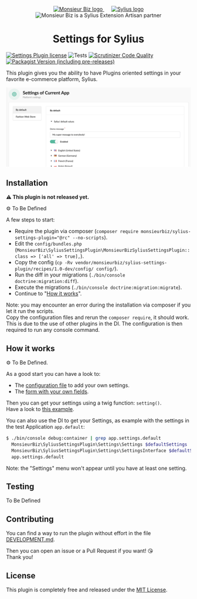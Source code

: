 <p align="center">
    <a href="https://monsieurbiz.com" target="_blank">
        <img src="https://monsieurbiz.com/logo.png" width="250px" alt="Monsieur Biz logo" />
    </a>
    &nbsp;&nbsp;&nbsp;&nbsp;
    <a href="https://monsieurbiz.com/agence-web-experte-sylius" target="_blank">
        <img src="https://demo.sylius.com/assets/shop/img/logo.png" width="200px" alt="Sylius logo" />
    </a>
    <br/>
    <img src="https://monsieurbiz.com/assets/images/sylius_badge_extension-artisan.png" width="100" alt="Monsieur Biz is a Sylius Extension Artisan partner">
</p>

<h1 align="center">Settings for Sylius</h1>

[![Settings Plugin license](https://img.shields.io/github/license/monsieurbiz/SyliusSettingsPlugin?public)](https://github.com/monsieurbiz/SyliusSettingsPlugin/blob/master/LICENSE)
![Tests](https://img.shields.io/github/workflow/status/monsieurbiz/SyliusSettingsPlugin/Tests/master?label=tests&logo=github)
[![Scrutinizer Code Quality](https://img.shields.io/scrutinizer/quality/g/monsieurbiz/SyliusSettingsPlugin/master?logo=scrutinizer)](https://scrutinizer-ci.com/g/monsieurbiz/SyliusSettingsPlugin/?branch=master)
[![Packagist Version (including pre-releases)](https://img.shields.io/packagist/v/monsieurbiz/sylius-settings-plugin?include_prereleases)](https://packagist.org/packages/monsieurbiz/sylius-settings-plugin)

This plugin gives you the ability to have Plugins oriented settings in your favorite e-commerce platform, Sylius.

![Screenshot of the admin panel in Settings section](/docs/images/screenshot01.png)

## Installation

**⚠️ This plugin is not released yet.**

⚙️ To Be Defined

A few steps to start:

- Require the plugin via composer (`composer require monsieurbiz/sylius-settings-plugin="@rc" --no-scripts`).
- Edit the `config/bundles.php` (`MonsieurBiz\SyliusSettingsPlugin\MonsieurBizSyliusSettingsPlugin::class => ['all' => true],`).
- Copy the config (`cp -Rv vendor/monsieurbiz/sylius-settings-plugin/recipes/1.0-dev/config/ config/`).
- Run the diff in your migrations (`./bin/console doctrine:migration:diff`).
- Execute the migrations (`./bin/console doctrine:migration:migrate`).
- Continue to "[How it works](#how-it-works)".

Note: you may encounter an error during the installation via composer if you let it run the scripts.  
Copy the configuration files and rerun the `composer require`, it should work. This is due to the use of other plugins in the DI.
The configuration is then required to run any console command.

<!--

**Beware!**

> This installation instruction assumes that you're using Symfony Flex.

1. Require the plugin using composer

    ```bash
    composer require monsieurbiz/sylius-settings-plugin
    ```

2. Generate & Run Doctrine migrations

    ```
    ./bin/console doctrine:migration:diff
    ./bin/console doctrine:migration:migrate
    ```
-->

## How it works

⚙️ To Be Defined.

As a good start you can have a look to:

- The [configuration file](https://github.com/monsieurbiz/SyliusSettingsPlugin/blob/master/tests/Application/config/packages/monsieurbiz_settings_plugin_custom.yaml) to add your own settings.
- The [form with your own fields](https://github.com/monsieurbiz/SyliusSettingsPlugin/blob/master/tests/Application/src/Form/SettingsType.php).

Then you can get your settings using a twig function: `setting()`.  
Have a look to [this example](https://github.com/monsieurbiz/SyliusSettingsPlugin/blob/master/tests/Application/templates/views/message.html.twig).

You can also use the DI to get your Settings, as example with the settings in the test Application `app.default`:

```bash
$ ./bin/console debug:container | grep app.settings.default
  MonsieurBiz\SyliusSettingsPlugin\Settings\Settings $defaultSettings                    alias for "app.settings.default"
  MonsieurBiz\SyliusSettingsPlugin\Settings\SettingsInterface $defaultSettings           alias for "app.settings.default"
  app.settings.default                                                                   MonsieurBiz\SyliusSettingsPlugin\Settings\Settings
```

Note: the "Settings" menu won't appear until you have at least one setting.

## Testing

To Be Defined

<!-- See [TESTING.md](TESTING.md). -->

## Contributing

You can find a way to run the plugin without effort in the file [DEVELOPMENT.md](./DEVELOPMENT.md).

Then you can open an issue or a Pull Request if you want! 😘  
Thank you!

## License

This plugin is completely free and released under the [MIT License](https://github.com/monsieurbiz/SyliusSettingsPlugin/blob/master/LICENSE).
